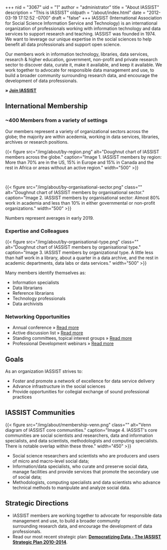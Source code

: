 +++
nid = "3067"
uid = "1"
author = "administrator"
title = "About IASSIST"
description = "This is IASSIST"
oldpath = "/about/index.html"
date = "2012-03-19 17:12:52 -0700"
draft = "false"
+++
IASSIST (International Association for Social Science Information Service and Technology) is an international organization of professionals working with information technology and data services to support research and teaching. IASSIST was founded in 1974. We want to leverage our unique expertise in the social sciences to help benefit all data professionals and support open science.

Our members work in information technology, libraries, data services, research & higher education, government, non-profit and private research sector to discover data, curate it, make it available, and keep it available. We work together to advocate for responsible data management and use, to build a broader community surrounding research data, and encourage the development of data professionals.

**&raquo; [Join IASSIST](/about/become-a-member "More information on becoming a member")**

## International Membership 

### ~400 Members from a variety of settings

Our members represent a variety of organizational sectors across the globe; the majority are within acedemia, working in data services, libraries, archives or research positions.

{{< figure src="/img/about/by-region.png" alt="Doughnut chart of IASSIST members across the globe." caption="Image 1. IASSIST members by region: More than 70% are in the US, 15% in Europe and 15% in Canada and the rest in Africa or areas without an active region." width="500" >}}

<br />

{{< figure src="/img/about/by-organisational-sector.png" class="" alt="Doughnut chart of IASSIST members by organisational sector." caption="Image 2. IASSIST members by organisational sector: Almost 80% work in academia and less than 10% in either governmental or non-profit organizations." width="500" >}}

Numbers represent averages in early 2019.

### Expertise and Colleagues

{{< figure src="/img/about/by-organisational-type.png" class="" alt="Doughnut chart of IASSIST members by organisational type." caption="Image 3. IASSIST members by organizational type. A little less than half work in a library, about a quarter in a data archive, and the rest in academic departments, data labs or data services." width="500" >}}

Many members identify themselves as:  

-   Information specialists
-   Data librarians
-   Reference librarians
-   Technology professionals
-   Data archivists

### Networking Opportunities

-   Annual conference &raquo; [Read more ](/conferences "Read more about our annual conference")
-   Active discussion list &raquo; [Read more ](/about/iassist-discussion-list "Read more about our discussion list")
-   Standing committees, topical interest groups &raquo; [Read more ](/about/committees-and-groups "Read more about our committees and groups")
-   Professional Development webinars  &raquo; [Read more ](/community/iassist-webinars "Read more about our webinars")

## Goals

As an organization IASSIST strives to:

-   Foster and promote a network of excellence for data service delivery
-   Advance infrastructure in the social sciences
-   Provide opportunities for collegial exchange of sound professional
    practices

## IASSIST Communities

{{< figure src="/img/about/membership-venn.png" class="" alt="Venn diagram of IASSIST core communities." caption="Image 4. IASSIST's core communities are social scientists and researchers, data and information specialists, and data scientists, methodologists and computing specialists. There is notable overlap within these three." width="450" >}}<br />
 
-   Social science researchers and scientists who are producers and users of micro and macro-level social data;
-   Information/data specialists, who curate and preserve social data, manage facilities and provide services that promote the secondary use of social data;
-   Methodologists, computing specialists and data scientists who advance technical methods to manipulate and analyze social data.

## Strategic Directions

-   IASSIST members are working together to advocate for responsible data management and use, to build a broader community surrounding research data, and encourage the development of data professionals.
-   Read our most recent strategic plan: **[Democratizing Data - The IASSIST Strategic Plan 2010-2014](/about/strategic-plans)**.


